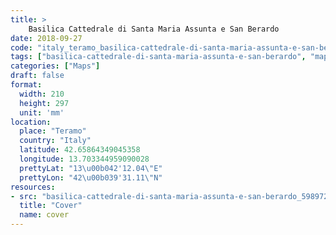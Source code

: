 ```yaml
---
title: > 
    Basilica Cattedrale di Santa Maria Assunta e San Berardo
date: 2018-09-27
code: "italy_teramo_basilica-cattedrale-di-santa-maria-assunta-e-san-berardo_5989727"
tags: ["basilica-cattedrale-di-santa-maria-assunta-e-san-berardo", "map", "architecture", "buildings", "Teramo", "Italy"]
categories: ["Maps"]
draft: false
format:
  width: 210
  height: 297
  unit: 'mm'
location:
  place: "Teramo"
  country: "Italy"
  latitude: 42.65864349045358
  longitude: 13.703344959090028
  prettyLat: "13\u00b042'12.04\"E"
  prettyLon: "42\u00b039'31.11\"N"
resources:
- src: "basilica-cattedrale-di-santa-maria-assunta-e-san-berardo_5989727.png"
  title: "Cover"
  name: cover
---
```

